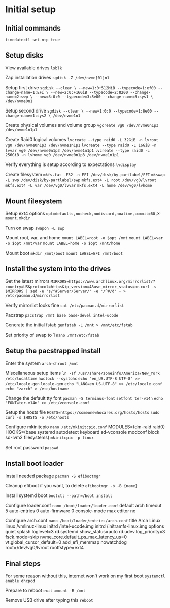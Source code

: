 # Initial setup

## Initial commands

`timedatectl set-ntp true`

## Setup disks

View available drives
`lsblk`

Zap installation drives
`sgdisk -Z /dev/nvme[01]n1`

Setup first drive
`sgdisk --clear \
--new=1:0+512MiB --typecode=1:ef00 --change-name=1:EFI \
--new=2:0:+16GiB --typecode=2:8200 --change-name=2:swp \
--new=3:0:0 --typecode=3:8e00 --change-name=3:sys1 \
/dev/nvme0n1`

Setup second drive
`sgdisk --clear \
--new=1:0:0 --typecode=1:8e00 --change-name=1:sys2 \
/dev/nvme1n1`

Create physical volumes and volume group
`vgcreate vg0 /dev/nvme0n1p3 /dev/nvme1n1p1`

Create Raid0 logical volumes
`lvcreate --type raid0 -L 32GiB -n lvroot vg0 /dev/nvme0n1p3 /dev/nvme1n1p1`
`lvcreate --type raid0 -L 16GiB -n lvvar vg0 /dev/nvme0n1p3 /dev/nvme1n1p1`
`lvcreate --type raid0 -L 256GiB -n lvhome vg0 /dev/nvme0n1p3 /dev/nvme1n1p1`

Verify everything is setup according to expectations
`lvdisplay`

Create filesystem
`mkfs.fat -F32 -n EFI /dev/disk/by-partlabel/EFI`
`mkswap -L swp /dev/disk/by-partlabel/swp`
`mkfs.ext4 -L root /dev/vg0/lvroot`
`mkfs.ext4 -L var /dev/vg0/lvvar`
`mkfs.ext4 -L home /dev/vg0/lvhome`

## Mount filesystem

Setup ext4 options
`opt=defaults,nocheck,nodiscard,noatime,commit=60,X-mount.mkdir`

Turn on swap
`swapon -L swp`

Mount root, var, and home
`mount LABEL=root -o $opt /mnt`
`mount LABEL=var -o $opt /mnt/var`
`mount LABEL=home -o $opt /mnt/home`

Mount boot
`mkdir /mnt/boot`
`mount LABEL=EFI /mnt/boot`

## Install the system into the drives

Get the latest mirrors
`MIRRORS=https://www.archlinux.org/mirrorlist/?country=US&protocol=https&ip_version=4&use_mirror_status=on`
`curl -s $MIRRORS | sed -e 's/^#Server/Server/' -e '/^#/d' - > /etc/pacman.d/mirrorlist`

Verify mirrorlist looks fine
`cat /etc/pacman.d/mirrorlist`

Pacstrap
`pacstrap /mnt base base-devel intel-ucode`

Generate the initial fstab
`genfstab -L /mnt > /mnt/etc/fstab`

Set priority of swap to 1
`nano /mnt/etc/fstab`

## Setup the pacstrapped install

Enter the system
`arch-chroot /mnt`

Miscellaneous setup items
`ln -sf /usr/share/zoneinfo/America/New_York /etc/localtime`
`hwclock --systohc`
`echo "en_US.UTF-8 UTF-8" >> /etc/locale.gen`
`locale-gen`
`echo "LANG=en_US.UTF-8" >> /etc/locale.conf`
`echo "zarch" > /etc/hostname`

Change the default tty font
`pacman -S terminus-font`
`setfont ter-v14n`
`echo "FONT=ter-v14n" >> /etc/vconsole.conf`

Setup the hosts file
`HOSTS=https://someonewhocares.org/hosts/hosts`
`sudo curl -s $HOSTS -o /etc/hosts`

Configure mkinitcpio
`nano /etc/mkinitcpio.conf`
    MODULES=(dm-raid raid0)
    HOOKS=(base systemd autodetect keyboard sd-vconsole modconf block sd-lvm2 filesystems)
`mkinitcpio -p linux`

Set root password
`passwd`

## Install boot loader

Install needed package
`pacman -S efibootmgr`

Cleanup efiboot if you want, to delete
`efibootmgr -b -B {name}`

Install systemd boot
`bootctl --path=/boot install`

Configure loader.conf
`nano /boot/loader/loader.conf`
    default arch
    timeout 5
    auto-entries 0
    auto-firmware 0
    console-mode max
    editor no

Configure arch.conf
`nano /boot/loader/entries/arch.conf`
    title Arch Linux
    linux /vmlinuz-linux
    initrd /intel-ucode.img
    initrd /initramfs-linux.img
    options quiet splash loglevel=3 rd.systemd.show_status=auto rd.udev.log_priority=3 fsck.mode=skip nvme_core.default_ps_max_latency_us=0 vt.global_cursor_default=0 add_efi_memmap nowatchdog root=/dev/vg0/lvroot rootfstype=ext4

## Final steps

For some reason without this, internet won't work on my first boot
`systemctl enable dhcpcd`

Prepare to reboot
`exit`
`umount -R /mnt`

Remove USB drive after typing this
`reboot`
